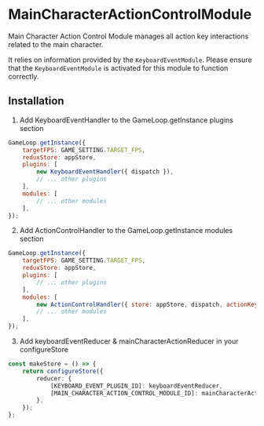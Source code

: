 # MainCharacterActionControlModule

Main Character Action Control Module manages all action key interactions related to the main character.

It relies on information provided by the `KeyboardEventModule`.
Please ensure that the `KeyboardEventModule` is activated for this module to function correctly.

## Installation

1. Add KeyboardEventHandler to the GameLoop.getInstance plugins section

```jsx
GameLoop.getInstance({
    targetFPS: GAME_SETTING.TARGET_FPS,
    reduxStore: appStore,
    plugins: [
        new KeyboardEventHandler({ dispatch }),
        // ... other plugins
    ],
    modules: [
        // ... other modules
    ],
});
```

2. Add ActionControlHandler to the GameLoop.getInstance modules section

```jsx
GameLoop.getInstance({
    targetFPS: GAME_SETTING.TARGET_FPS,
    reduxStore: appStore,
    plugins: [
        // ... other plugins
    ],
    modules: [
        new ActionControlHandler({ store: appStore, dispatch, actionKeyMapping: {your_custom_ActionKeyMapping} }),
        // ... other modules
    ],
});
```

3. Add keyboardEventReducer & mainCharacterActionReducer in your configureStore

```ts
const makeStore = () => {
    return configureStore({
        reducer: {
            [KEYBOARD_EVENT_PLUGIN_ID]: keyboardEventReducer,
            [MAIN_CHARACTER_ACTION_CONTROL_MODULE_ID]: mainCharacterActionReducer,
        },
    });
};
```
